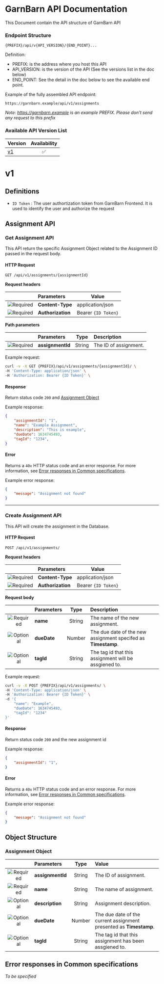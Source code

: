# GarnBarn API Documentation

This Document contain the API structure of GarnBarn API

### Endpoint Structure

```
{PREFIX}/api/v{API_VERSION}/{END_POINT}...
```

Definition:

- PREFIX: is the address where you host this API
- API_VERSION: is the version of the API (See the versions list in the doc below)
- END_POINT: See the detail in the doc below to see the available end point.

Example of the fully assembled API endpoint:

```
https://garnbarn.example/api/v1/assignments
```

_Note: https://garnbarn.example is an example PREFIX. Please don't send any request to this prefix_

### Available API Version List

| Version   | Availability |
| :-------- | :----------: |
| [v1](#v1) |      ✅      |

# v1

## Definitions

- `ID Token` : The user authortization token from GarnBarn Frontend. It is used to identify the user and authorize the request

## Assignment API

### Get Assignment API

This API return the specific Assignment Object related to the Assignment ID passed in the request body.

#### HTTP Request

`GET /api/v1/assignments/{assignmentId}`

**Request headers**

|                             | Parameters        | Value               |
| :-------------------------: | :---------------- | ------------------- |
| ![Required][required_badge] | **Content-Type**  | application/json    |
| ![Required][required_badge] | **Authorization** | Bearer `{ID Token}` |

**Path parameters**

|                             | Parameters       |  Type  | Description           |
| :-------------------------: | :--------------- | :----: | :-------------------- |
| ![Required][required_badge] | **assignmentId** | String | The ID of assignment. |

Example request:

```bash
curl -v -X GET {PREFIX}/api/v1/assignments/{assignmentId}/ \
-H 'Content-Type: application/json' \
-H 'Authorization: Bearer {ID Token}' \
```

#### Response

Return status code `200` and [Assignment Object](#assignment-object)

Example response:

```JSON
{
    "assignmentId": "1",
    "name": "Example Assignment",
    "description": "This is example",
    "dueDate": 1634745493,
    "tagId": "1234",
}
```

#### Error

Returns a `40x` HTTP status code and an error response. For more information, see [Error responses in Common specifications](#error-responses-in-common-specifications).

Example error response:

```JSON
{
    "message": "Assignment not found"
}
```

---

### Create Assignment API

This API will create the assignment in the Database.

#### HTTP Request

`POST /api/v1/assignments/`

**Request headers**

|                             | Parameters        | Value               |
| :-------------------------: | :---------------- | ------------------- |
| ![Required][required_badge] | **Content-Type**  | application/json    |
| ![Required][required_badge] | **Authorization** | Bearer `{ID Token}` |

**Request body**

|                             | Parameters  |  Type  | Description                                                   |
| :-------------------------: | :---------- | :----: | :------------------------------------------------------------ |
| ![Required][required_badge] | **name**    | String | The name of the new assignment.                               |
| ![Optional][optional_badge] | **dueDate** | Number | The due date of the new assignment specifed as **Timestamp**. |
| ![Optional][optional_badge] | **tagId**   | String | The tag id that this assignment will be assgiened to.         |

Example request:

```bash
curl -v -X POST {PREFIX}/api/v1/assignments/ \
-H 'Content-Type: application/json' \
-H 'Authorization: Bearer {ID Token}' \
-d '{
    "name": "Example",
    "dueDate": 1634745493,
    "tagId": "1234"
}'
```

#### Response

Return status code `200` and the new assignment id

Example response:

```JSON
{
    "assignmentId": "1",
}
```

#### Error

Returns a `40x` HTTP status code and an error response. For more information, see [Error responses in Common specifications](#error-responses-in-common-specifications).

Example error response:

```JSON
{
    "message": "Assignment not found"
}
```

## Object Structure

### Assignment Object

|                             | Parameters       |  Type  | Value                                                              |
| :-------------------------: | :--------------- | :----: | :----------------------------------------------------------------- |
| ![Required][required_badge] | **assignmentId** | String | The ID of assignment.                                              |
| ![Required][required_badge] | **name**         | String | The name of assignment.                                            |
| ![Optional][optional_badge] | **description**  | String | Assignment description.                                            |
| ![Optional][optional_badge] | **dueDate**      | Number | The due date of the current assignment presented as **Timestamp**. |
| ![Optional][optional_badge] | **tagId**        | String | The tag id that this assignment has been assgiened to.             |

## Error responses in Common specifications

_To be specified_

[required_badge]: https://img.shields.io/badge/-Required-ff6c5e?style=flat-square
[optional_badge]: https://img.shields.io/badge/-Optional-c9c9c9?style=flat-square
